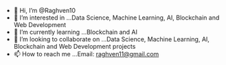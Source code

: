- 👋 Hi, I’m @Raghven10
- 👀 I’m interested in ...Data Science, Machine Learning, AI, Blockchain and Web Development
- 🌱 I’m currently learning ...Blockchain and AI
- 💞️ I’m looking to collaborate on ...Data Science, Machine Learning, AI, Blockchain and Web Development projects
- 📫 How to reach me ...Email: raghven11@gmail.com

<!---
Raghven10/Raghven10 is a ✨ special ✨ repository because its `README.md` (this file) appears on your GitHub profile.
You can click the Preview link to take a look at your changes.
--->

